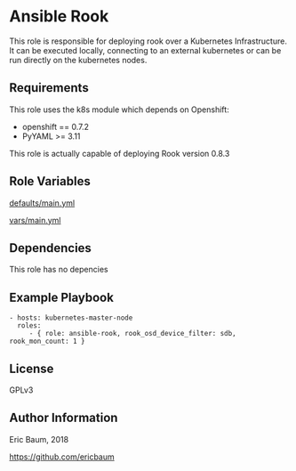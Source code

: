 Ansible Rook
=========

This role is responsible for deploying rook over a
Kubernetes Infrastructure. It can be executed locally,
connecting to an external kubernetes or can be run directly
on the kubernetes nodes.

Requirements
------------

This role uses the k8s module which depends on Openshift:

* openshift == 0.7.2
* PyYAML >= 3.11

This role is actually capable of deploying Rook version 0.8.3

Role Variables
--------------

[defaults/main.yml](defaults/main.yml)

[vars/main.yml](vars/main.yml)

Dependencies
------------

This role has no depencies

Example Playbook
----------------

    - hosts: kubernetes-master-node
      roles:
         - { role: ansible-rook, rook_osd_device_filter: sdb, rook_mon_count: 1 }

License
-------

GPLv3

Author Information
------------------

Eric Baum, 2018 

https://github.com/ericbaum
